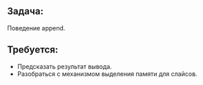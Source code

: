 ## Задача:
Поведение append.

## Требуется:
- Предсказать результат вывода.
- Разобраться с механизмом выделения памяти для слайсов.